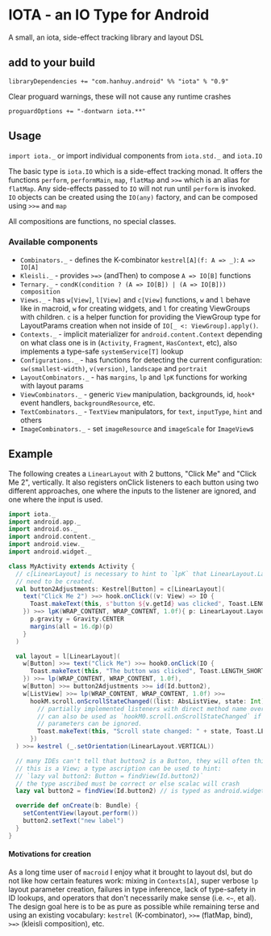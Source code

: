 # IOTA - an IO Type for Android

A small, an iota, side-effect tracking library and layout DSL

## add to your build

`libraryDependencies += "com.hanhuy.android" %% "iota" % "0.9"`

Clear proguard warnings, these will not cause any runtime crashes

`proguardOptions += "-dontwarn iota.**"`

## Usage

`import iota._` or import individual components from `iota.std._` and `iota.IO`

The basic type is `iota.IO` which is a side-effect tracking monad. It offers
the functions `perform`, `performMain`, `map`, `flatMap` and `>>=` which is an
alias for `flatMap`. Any side-effects passed to `IO` will not run until
`perform` is invoked. `IO` objects can be created using the `IO(any)` factory,
and can be composed using `>>=` and `map`

All compositions are functions, no special classes.

### Available components

* `Combinators._` - defines the K-combinator `kestrel[A](f: A => _)`: `A => IO[A]`
* `Kleisli._` - provides `>=>` (andThen) to compose `A => IO[B]` functions
* `Ternary._` - `condK(condition ? (A => IO[B]) | (A => IO[B])) composition`
* `Views._` - has `w[View]`, `l[View]` and `c[View]` functions, `w` and `l`
  behave like in macroid, `w` for creating widgets, and `l` for creating
  ViewGroups with children. `c` is a helper function for providing the ViewGroup
  type for LayoutParams creation when not inside of `IO[_ <: ViewGroup].apply()`.
* `Contexts._` - implicit materializer for `android.content.Context` depending
  on what class one is in (`Activity`, `Fragment`, `HasContext`, etc), also
  implements a type-safe `systemService[T]` lookup
* `Configurations._` - has functions for detecting the current configuration:
  `sw(smallest-width)`, `v(version)`, `landscape` and `portrait`
* `LayoutCombinators._` - has `margins`, `lp` and `lpK` functions for working
  with layout params
* `ViewCombinators._` - generic `View` manipulation, backgrounds, id, `hook*`
  event handlers, `backgroundResource`, etc.
* `TextCombinators._` - `TextView` manipulators, for `text`, `inputType`,
  `hint` and others
* `ImageCombinators._` - set `imageResource` and `imageScale` for `ImageView`s

## Example

The following creates a `LinearLayout` with 2 buttons, "Click Me" and
"Click Me 2", vertically. It also registers onClick listeners to each button
using two different approaches, one where the inputs to the listener are
ignored, and one where the input is used.

```scala
import iota._
import android.app._
import android.os._
import android.content._
import android.view._
import android.widget._

class MyActivity extends Activity {
  // c[LinearLayout] is necessary to hint to `lpK` that LinearLayout.LayoutParams
  // need to be created.
  val button2Adjustments: Kestrel[Button] = c[LinearLayout](
    text("Click Me 2") >=> hook.onClick((v: View) => IO {
      Toast.makeText(this, s"button ${v.getId} was clicked", Toast.LENGTH_SHORT).show()
    }) >=> lpK(WRAP_CONTENT, WRAP_CONTENT, 1.0f){ p: LinearLayout.LayoutParams =>
      p.gravity = Gravity.CENTER
      margins(all = 16.dp)(p)
    }
  )

  val layout = l[LinearLayout](
    w[Button] >>= text("Click Me") >>= hook0.onClick(IO {
      Toast.makeText(this, "The button was clicked", Toast.LENGTH_SHORT).show()
    }) >>= lp(WRAP_CONTENT, WRAP_CONTENT, 1.0f),
    w[Button] >>= button2Adjustments >>= id(Id.button2),
    w[ListView] >>= lp(WRAP_CONTENT, WRAP_CONTENT, 1.0f) >>=
      hookM.scroll.onScrollStateChanged((list: AbsListView, state: Int) => IO {
        // partially implemented listeners with direct method name overrides
        // can also be used as `hookM0.scroll.onScrollStateChanged` if the input
        // parameters can be ignored.
        Toast.makeText(this, "Scroll state changed: " + state, Toast.LENGTH_SHORT).show()
      })
  ) >>= kestrel (_.setOrientation(LinearLayout.VERTICAL))

  // many IDEs can't tell that button2 is a Button, they will often think that
  // this is a View; a type ascription can be used to hint:
  // `lazy val button2: Button = findView(Id.button2)`
  // the type ascribed must be correct or else scalac will crash
  lazy val button2 = findView(Id.button2) // is typed as android.widget.Button

  override def onCreate(b: Bundle) {
    setContentView(layout.perform())
    button2.setText("new label")
  }
}
```

#### Motivations for creation

As a long time user of `macroid` I enjoy what it brought to layout dsl, but do
not like how certain features work: mixing in `Contexts[A]`, super verbose `lp`
layout parameter creation, failures in type inference, lack of type-safety in
ID lookups, and operators that don't necessarily make sense (i.e. `<~`, et al).
The design goal here is to be as pure as possible while remaining terse and
using an existing vocabulary: `kestrel` (K-combinator), `>>=` (flatMap, bind),
`>=>` (kleisli composition), etc.
